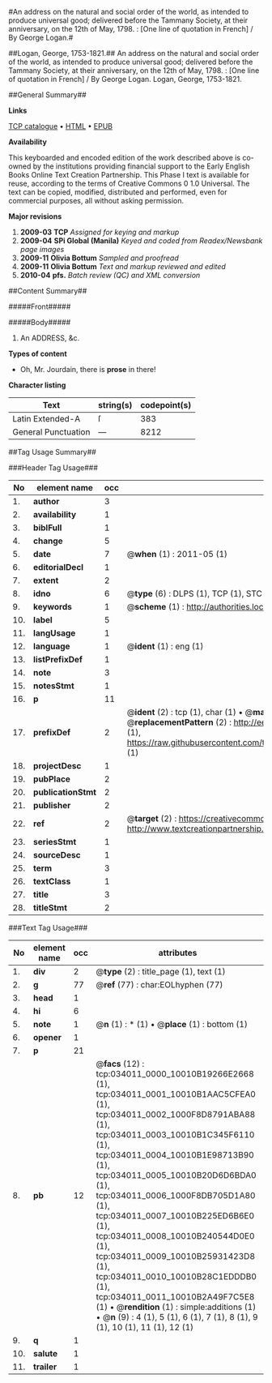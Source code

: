#An address on the natural and social order of the world, as intended to produce universal good; delivered before the Tammany Society, at their anniversary, on the 12th of May, 1798. : [One line of quotation in French] / By George Logan.#

##Logan, George, 1753-1821.##
An address on the natural and social order of the world, as intended to produce universal good; delivered before the Tammany Society, at their anniversary, on the 12th of May, 1798. : [One line of quotation in French] / By George Logan.
Logan, George, 1753-1821.

##General Summary##

**Links**

[TCP catalogue](http://www.ota.ox.ac.uk/tcp/)  • 
[HTML](http://tei.it.ox.ac.uk/tcp/Texts-HTML/free/N25/N25606.html)  • 
[EPUB](http://tei.it.ox.ac.uk/tcp/Texts-EPUB/free/N25/N25606.epub)

**Availability**

This keyboarded and encoded edition of the
	       work described above is co-owned by the institutions
	       providing financial support to the Early English Books
	       Online Text Creation Partnership. This Phase I text is
	       available for reuse, according to the terms of Creative
	       Commons 0 1.0 Universal. The text can be copied,
	       modified, distributed and performed, even for
	       commercial purposes, all without asking permission.

**Major revisions**

1. __2009-03__ __TCP__ *Assigned for keying and markup*
1. __2009-04__ __SPi Global (Manila)__ *Keyed and coded from Readex/Newsbank page images*
1. __2009-11__ __Olivia Bottum__ *Sampled and proofread*
1. __2009-11__ __Olivia Bottum__ *Text and markup reviewed and edited*
1. __2010-04__ __pfs.__ *Batch review (QC) and XML conversion*

##Content Summary##

#####Front#####

#####Body#####

1. An ADDRESS, &c.

**Types of content**

  * Oh, Mr. Jourdain, there is **prose** in there!

**Character listing**


|Text|string(s)|codepoint(s)|
|---|---|---|
|Latin Extended-A|ſ|383|
|General Punctuation|—|8212|

##Tag Usage Summary##

###Header Tag Usage###

|No|element name|occ|attributes|
|---|---|---|---|
|1.|__author__|3||
|2.|__availability__|1||
|3.|__biblFull__|1||
|4.|__change__|5||
|5.|__date__|7| @__when__ (1) : 2011-05 (1)|
|6.|__editorialDecl__|1||
|7.|__extent__|2||
|8.|__idno__|6| @__type__ (6) : DLPS (1), TCP (1), STC (1), NOTIS (1), IMAGE-SET (1), EVANS-CITATION (1)|
|9.|__keywords__|1| @__scheme__ (1) : http://authorities.loc.gov/ (1)|
|10.|__label__|5||
|11.|__langUsage__|1||
|12.|__language__|1| @__ident__ (1) : eng (1)|
|13.|__listPrefixDef__|1||
|14.|__note__|3||
|15.|__notesStmt__|1||
|16.|__p__|11||
|17.|__prefixDef__|2| @__ident__ (2) : tcp (1), char (1)  •  @__matchPattern__ (2) : ([0-9\-]+):([0-9IVX]+) (1), (.+) (1)  •  @__replacementPattern__ (2) : http://eebo.chadwyck.com/downloadtiff?vid=$1&page=$2 (1), https://raw.githubusercontent.com/textcreationpartnership/Texts/master/tcpchars.xml#$1 (1)|
|18.|__projectDesc__|1||
|19.|__pubPlace__|2||
|20.|__publicationStmt__|2||
|21.|__publisher__|2||
|22.|__ref__|2| @__target__ (2) : https://creativecommons.org/publicdomain/zero/1.0/ (1), http://www.textcreationpartnership.org/docs/. (1)|
|23.|__seriesStmt__|1||
|24.|__sourceDesc__|1||
|25.|__term__|3||
|26.|__textClass__|1||
|27.|__title__|3||
|28.|__titleStmt__|2||


###Text Tag Usage###

|No|element name|occ|attributes|
|---|---|---|---|
|1.|__div__|2| @__type__ (2) : title_page (1), text (1)|
|2.|__g__|77| @__ref__ (77) : char:EOLhyphen (77)|
|3.|__head__|1||
|4.|__hi__|6||
|5.|__note__|1| @__n__ (1) : * (1)  •  @__place__ (1) : bottom (1)|
|6.|__opener__|1||
|7.|__p__|21||
|8.|__pb__|12| @__facs__ (12) : tcp:034011_0000_10010B19266E2668 (1), tcp:034011_0001_10010B1AAC5CFEA0 (1), tcp:034011_0002_1000F8D8791ABA88 (1), tcp:034011_0003_10010B1C345F6110 (1), tcp:034011_0004_10010B1E98713B90 (1), tcp:034011_0005_10010B20D6D6BDA0 (1), tcp:034011_0006_1000F8DB705D1A80 (1), tcp:034011_0007_10010B225ED6B6E0 (1), tcp:034011_0008_10010B240544D0E0 (1), tcp:034011_0009_10010B25931423D8 (1), tcp:034011_0010_10010B28C1EDDDB0 (1), tcp:034011_0011_10010B2A49F7C5E8 (1)  •  @__rendition__ (1) : simple:additions (1)  •  @__n__ (9) : 4 (1), 5 (1), 6 (1), 7 (1), 8 (1), 9 (1), 10 (1), 11 (1), 12 (1)|
|9.|__q__|1||
|10.|__salute__|1||
|11.|__trailer__|1||
